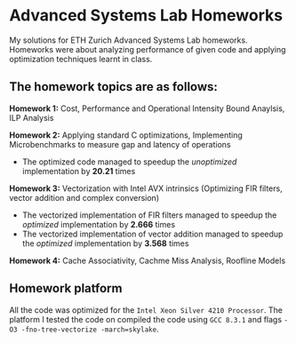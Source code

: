 # Advanced Systems Lab Homeworks
My solutions for ETH Zurich Advanced Systems Lab homeworks. Homeworks were about analyzing performance of given code and applying optimization techniques learnt in class.

## The homework topics are as follows:
**Homework 1:** Cost, Performance and Operational Intensity Bound Anaylsis, ILP Analysis 

**Homework 2:** Applying standard C optimizations, Implementing Microbenchmarks to measure gap and latency of operations

* The optimized code managed to speedup the _unoptimized_ implementation by **20.21** times

**Homework 3:** Vectorization with Intel AVX intrinsics (Optimizing FIR filters, vector addition and complex conversion)

* The vectorized implementation of FIR filters managed to speedup the _optimized_ implementation by **2.666** times
* The vectorized implementation of vector addition managed to speedup the _optimized_ implementation by **3.568** times

**Homework 4:** Cache Associativity, Cachme Miss Analysis, Roofline Models

## Homework platform

All the code was optimized for the `Intel Xeon Silver 4210 Processor`. The platform I tested the code on compiled the code using `GCC 8.3.1` and flags 
`-O3 -fno-tree-vectorize -march=skylake`.
